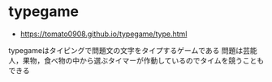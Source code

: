 # typegame
* https://tomato0908.github.io/typegame/type.html

typegameはタイピングで問題文の文字をタイプするゲームである
問題は芸能人，果物，食べ物の中から選ぶタイマーが作動しているのでタイムを競うこともできる
